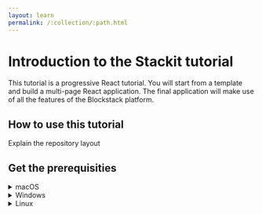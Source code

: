 ```yaml
---
layout: learn
permalink: /:collection/:path.html
---
```

# Introduction to the Stackit tutorial

This tutorial is a progressive React tutorial.  You will start from a template and build a multi-page React application. The final application will make use of all the features of the Blockstack platform.

##  How to use this tutorial

Explain the repository layout


## Get the prerequisities

<details><summary markdown='span'>macOS
</summary>

  1. A numbered
  2. list
     * With some
     * Sub bullets
</details>

<details><summary markdown='span'>Windows
</summary>

  1. A numbered
  2. list
     * With some
     * Sub bullets
</details>

<details><summary markdown='span'>Linux
</summary>

  1. A numbered
  2. list
     * With some
     * Sub bullets
</details>